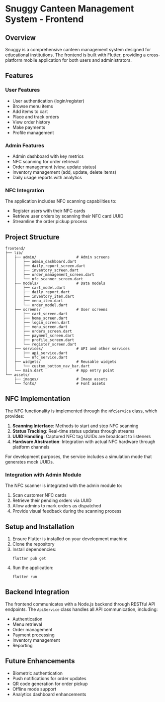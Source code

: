 # Snuggy Canteen Management System - Frontend

## Overview

Snuggy is a comprehensive canteen management system designed for educational institutions. The frontend is built with Flutter, providing a cross-platform mobile application for both users and administrators.

## Features

### User Features
- User authentication (login/register)
- Browse menu items
- Add items to cart
- Place and track orders
- View order history
- Make payments
- Profile management

### Admin Features
- Admin dashboard with key metrics
- NFC scanning for order retrieval
- Order management (view, update status)
- Inventory management (add, update, delete items)
- Daily usage reports with analytics

### NFC Integration
The application includes NFC scanning capabilities to:
- Register users with their NFC cards
- Retrieve user orders by scanning their NFC card UUID
- Streamline the order pickup process

## Project Structure

```
frontend/
├── lib/
│   ├── admin/                  # Admin screens
│   │   ├── admin_dashboard.dart
│   │   ├── daily_report_screen.dart
│   │   ├── inventory_screen.dart
│   │   ├── order_management_screen.dart
│   │   └── nfc_scanner_screen.dart
│   ├── models/                 # Data models
│   │   ├── cart_model.dart
│   │   ├── daily_report.dart
│   │   ├── inventory_item.dart
│   │   ├── menu_item.dart
│   │   └── order_model.dart
│   ├── screens/                # User screens
│   │   ├── cart_screen.dart
│   │   ├── home_screen.dart
│   │   ├── login_screen.dart
│   │   ├── menu_screen.dart
│   │   ├── orders_screen.dart
│   │   ├── payment_screen.dart
│   │   ├── profile_screen.dart
│   │   └── register_screen.dart
│   ├── services/               # API and other services
│   │   ├── api_service.dart
│   │   └── nfc_service.dart
│   ├── widgets/                # Reusable widgets
│   │   └── custom_bottom_nav_bar.dart
│   └── main.dart               # App entry point
└── assets/
    ├── images/                 # Image assets
    └── fonts/                  # Font assets
```

## NFC Implementation

The NFC functionality is implemented through the `NfcService` class, which provides:

1. **Scanning Interface**: Methods to start and stop NFC scanning
2. **Status Tracking**: Real-time status updates through streams
3. **UUID Handling**: Captured NFC tag UUIDs are broadcast to listeners
4. **Hardware Abstraction**: Integration with actual NFC hardware through platform channels

For development purposes, the service includes a simulation mode that generates mock UUIDs.

### Integration with Admin Module

The NFC scanner is integrated with the admin module to:

1. Scan customer NFC cards
2. Retrieve their pending orders via UUID
3. Allow admins to mark orders as dispatched
4. Provide visual feedback during the scanning process

## Setup and Installation

1. Ensure Flutter is installed on your development machine
2. Clone the repository
3. Install dependencies:
   ```
   flutter pub get
   ```
4. Run the application:
   ```
   flutter run
   ```

## Backend Integration

The frontend communicates with a Node.js backend through RESTful API endpoints. The `ApiService` class handles all API communication, including:

- Authentication
- Menu retrieval
- Order management
- Payment processing
- Inventory management
- Reporting

## Future Enhancements

- Biometric authentication
- Push notifications for order updates
- QR code generation for order pickup
- Offline mode support
- Analytics dashboard enhancements 